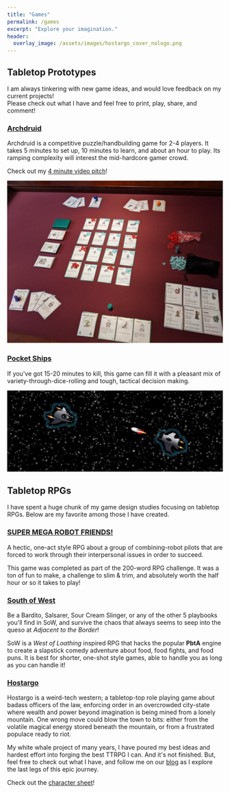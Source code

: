 ```yaml
---
title: "Games"
permalink: /games
excerpt: "Explore your imagination."
header:
  overlay_image: /assets/images/hostargo_cover_nologo.png
---
```


## Tabletop Prototypes

I am always tinkering with new game ideas, and would love feedback on my current projects!<br>
Please check out what I have and feel free to print, play, share, and comment!

### [Archdruid](/games/archdruid)

Archdruid is a competitive puzzle/handbuilding game for 2-4 players. It takes 5 minutes to set up, 10 minutes to learn, and about an hour to play. Its ramping complexity will interest the mid-hardcore gamer crowd.

Check out my [4 minute video pitch](https://www.youtube.com/watch?v=qtcF7Iv1MqQ)!

![Archdruid](/assets/images/archdruid/full_overview.jpg)

### [Pocket Ships](https://docs.google.com/document/d/1Ceg5QEPDz966X8FhtqUvPT5HsvUDsxpNBNMj5Pr5HxY/)

If you've got 15-20 minutes to kill, this game can fill it with a pleasant mix of variety-through-dice-rolling and tough, tactical decision making.

![Pocket Ships](/assets/images/pocketships.jpg)

## Tabletop RPGs

I have spent a huge chunk of my game design studies focusing on tabletop RPGs. Below are my favorite among those I have created.

### [SUPER MEGA ROBOT FRIENDS!](https://docs.google.com/document/d/1qSADVIii12XD68HrQIpYlPlGhWdqbTxhpivg0M8chkw/)
A hectic, one-act style RPG about a group of combining-robot pilots that are forced to work through their interpersonal issues in order to succeed.

This game was completed as part of the 200-word RPG challenge. It was a ton of fun to make, a challenge to slim & trim, and absolutely worth the half hour or so it takes to play!

### [South of West](https://docs.google.com/document/d/1LBfqDMV0RJDw3J1FSjEvdijDj-whofiFYyjLwfoVwfk/)
Be a Bardito, Salsarer, Sour Cream Slinger, or any of the other 5 playbooks you'll find in SoW, and survive the chaos that always seems to seep into the queso at _Adjacent to the Border_!

SoW is a _West of Loathing_ inspired RPG that hacks the popular __PbtA__ engine to create a slapstick comedy adventure about food, food fights, and food puns. It is best for shorter, one-shot style games, able to handle you as long as you can handle it!

### [Hostargo](https://docs.google.com/document/d/1z9dpf9E3vynMMjPOXXD7JjpYV45YVwGzSdCwFqY9f3Q)
Hostargo is a weird-tech western; a tabletop-top role playing game about badass officers of the law, enforcing order in an overcrowded city-state where wealth and power beyond imagination is being mined from a lonely mountain. One wrong move could blow the town to bits: either from the volatile magical energy stored beneath the mountain, or from a frustrated populace ready to riot.

My white whale project of many years, I have poured my best ideas and hardest effort into forging the best TTRPG I can. And it's not finished. But, feel free to check out what I have, and follow me on our [blog](/blog) as I explore the last legs of this epic journey.

Check out the [character sheet](https://drive.google.com/file/d/1cotJLQPo1BXnrRp0cy6KGDkgnvELGzGQ/view?usp=sharing)!
